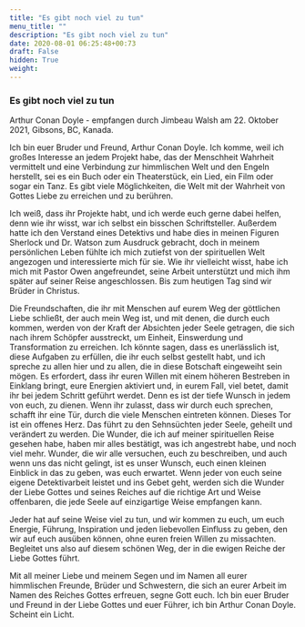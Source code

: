 ```yaml
---
title: "Es gibt noch viel zu tun"
menu_title: ""
description: "Es gibt noch viel zu tun"
date: 2020-08-01 06:25:48+00:73
draft: False
hidden: True
weight:
---
```

### Es gibt noch viel zu tun

Arthur Conan Doyle - empfangen durch Jimbeau Walsh am 22. Oktober 2021, Gibsons, BC, Kanada.

Ich bin euer Bruder und Freund, Arthur Conan Doyle. Ich komme, weil ich großes Interesse an jedem Projekt habe, das der Menschheit Wahrheit vermittelt und eine Verbindung zur himmlischen Welt und den Engeln herstellt, sei es ein Buch oder ein Theaterstück, ein Lied, ein Film oder sogar ein Tanz. Es gibt viele Möglichkeiten, die Welt mit der Wahrheit von Gottes Liebe zu erreichen und zu berühren.

Ich weiß, dass ihr Projekte habt, und ich werde euch gerne dabei helfen, denn wie ihr wisst, war ich selbst ein bisschen Schriftsteller. Außerdem hatte ich den Verstand eines Detektivs und habe dies in meinen Figuren Sherlock und Dr. Watson zum Ausdruck gebracht, doch in meinem persönlichen Leben fühlte ich mich zutiefst von der spirituellen Welt angezogen und interessierte mich für sie. Wie ihr vielleicht wisst, habe ich mich mit Pastor Owen angefreundet, seine Arbeit unterstützt und mich ihm später auf seiner Reise angeschlossen. Bis zum heutigen Tag sind wir Brüder in Christus.

Die Freundschaften, die ihr mit Menschen auf eurem Weg der göttlichen Liebe schließt, der auch mein Weg ist, und mit denen, die durch euch kommen, werden von der Kraft der Absichten jeder Seele getragen, die sich nach ihrem Schöpfer ausstreckt, um Einheit, Einswerdung und Transformation zu erreichen. Ich könnte sagen, dass es unerlässlich ist, diese Aufgaben zu erfüllen, die ihr euch selbst gestellt habt, und ich spreche zu allen hier und zu allen, die in diese Botschaft eingeweiht sein mögen. Es erfordert, dass ihr euren Willen mit einem höheren Bestreben in Einklang bringt, eure Energien aktiviert und, in eurem Fall, viel betet, damit ihr bei jedem Schritt geführt werdet. Denn es ist der tiefe Wunsch in jedem von euch, zu dienen. Wenn ihr zulasst, dass wir durch euch sprechen, schafft ihr eine Tür, durch die viele Menschen eintreten können. Dieses Tor ist ein offenes Herz. Das führt zu den Sehnsüchten jeder Seele, geheilt und verändert zu werden. Die Wunder, die ich auf meiner spirituellen Reise gesehen habe, haben mir alles bestätigt, was ich angestrebt habe, und noch viel mehr. Wunder, die wir alle versuchen, euch zu beschreiben, und auch wenn uns das nicht gelingt, ist es unser Wunsch, euch einen kleinen Einblick in das zu geben, was euch erwartet. Wenn jeder von euch seine eigene Detektivarbeit leistet und ins Gebet geht, werden sich die Wunder der Liebe Gottes und seines Reiches auf die richtige Art und Weise offenbaren, die jede Seele auf einzigartige Weise empfangen kann.

Jeder hat auf seine Weise viel zu tun, und wir kommen zu euch, um euch Energie, Führung, Inspiration und jeden liebevollen Einfluss zu geben, den wir auf euch ausüben können, ohne euren freien Willen zu missachten. Begleitet uns also auf diesem schönen Weg, der in die ewigen Reiche der Liebe Gottes führt.

Mit all meiner Liebe und meinem Segen und im Namen all eurer himmlischen Freunde, Brüder und Schwestern, die sich an eurer Arbeit im Namen des Reiches Gottes erfreuen, segne Gott euch. Ich bin euer Bruder und Freund in der Liebe Gottes und euer Führer, ich bin Arthur Conan Doyle. Scheint ein Licht.

